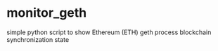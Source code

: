 # monitor_geth
simple python script to show Ethereum (ETH) geth process blockchain synchronization state
